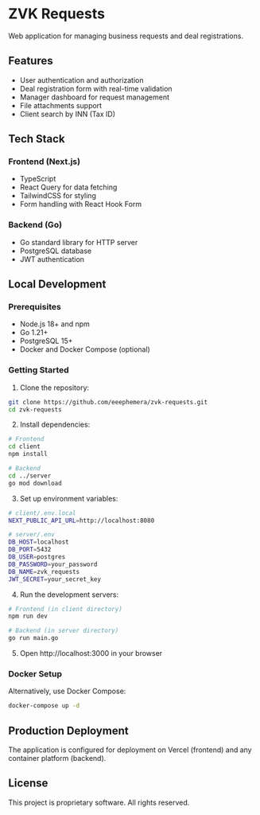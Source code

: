 # ZVK Requests

Web application for managing business requests and deal registrations.

## Features

- User authentication and authorization
- Deal registration form with real-time validation
- Manager dashboard for request management
- File attachments support
- Client search by INN (Tax ID)

## Tech Stack

### Frontend (Next.js)
- TypeScript
- React Query for data fetching
- TailwindCSS for styling
- Form handling with React Hook Form

### Backend (Go)
- Go standard library for HTTP server
- PostgreSQL database
- JWT authentication

## Local Development

### Prerequisites
- Node.js 18+ and npm
- Go 1.21+
- PostgreSQL 15+
- Docker and Docker Compose (optional)

### Getting Started

1. Clone the repository:
```bash
git clone https://github.com/eeephemera/zvk-requests.git
cd zvk-requests
```

2. Install dependencies:
```bash
# Frontend
cd client
npm install

# Backend
cd ../server
go mod download
```

3. Set up environment variables:
```bash
# client/.env.local
NEXT_PUBLIC_API_URL=http://localhost:8080

# server/.env
DB_HOST=localhost
DB_PORT=5432
DB_USER=postgres
DB_PASSWORD=your_password
DB_NAME=zvk_requests
JWT_SECRET=your_secret_key
```

4. Run the development servers:
```bash
# Frontend (in client directory)
npm run dev

# Backend (in server directory)
go run main.go
```

5. Open http://localhost:3000 in your browser

### Docker Setup

Alternatively, use Docker Compose:

```bash
docker-compose up -d
```

## Production Deployment

The application is configured for deployment on Vercel (frontend) and any container platform (backend).

## License

This project is proprietary software. All rights reserved.